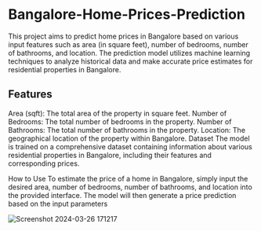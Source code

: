 # Bangalore-Home-Prices-Prediction
This project aims to predict home prices in Bangalore based on various input features such as area (in square feet), number of bedrooms, number of bathrooms, and location. The prediction model utilizes machine learning techniques to analyze historical data and make accurate price estimates for residential properties in Bangalore.

## Features
Area (sqft): The total area of the property in square feet.
Number of Bedrooms: The total number of bedrooms in the property.
Number of Bathrooms: The total number of bathrooms in the property.
Location: The geographical location of the property within Bangalore.
Dataset
The model is trained on a comprehensive dataset containing information about various residential properties in Bangalore, including their features and corresponding prices.

How to Use
To estimate the price of a home in Bangalore, simply input the desired area, number of bedrooms, number of bathrooms, and location into the provided interface. The model will then generate a price prediction based on the input parameters

![Screenshot 2024-03-26 171217](https://github.com/Husniahmed10/Bangalore-Home-Prices-Prediction/assets/141121519/33338fe1-09cc-4e61-b86c-1b6b5eb4fae1)

